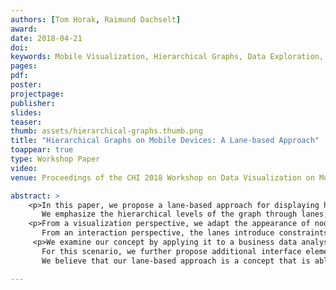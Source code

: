 ```yaml
---
authors: [Tom Horak, Raimund Dachselt]
award:
date: 2018-04-21
doi:
keywords: Mobile Visualization, Hierarchical Graphs, Data Exploration, Value Driver Trees, Mobile Devices
pages:
pdf:
poster:
projectpage:
publisher:
slides:
teaser:
thumb: assets/hierarchical-graphs.thumb.png
title: "Hierarchical Graphs on Mobile Devices: A Lane-based Approach"
toappear: true
type: Workshop Paper
video:
venue: Proceedings of the CHI 2018 Workshop on Data Visualization on Mobile Devices

abstract: >
    <p>In this paper, we propose a lane-based approach for displaying hierarchical graphs on mobile devices such as smartphones and tablets.
       We emphasize the hierarchical levels of the graph through lanes, in order to ease the data exploration in a mobile interface.</p>
    <p>From a visualization perspective, we adapt the appearance of nodes per lane as well as reduce non-relevant levels by collapsing the corresponding lanes.
       From an interaction perspective, the lanes introduce constraints that allow us to simplify the interaction vocabulary and add guidance for the user.</p>
     <p>We examine our concept by applying it to a business data analysis scenario using value driver trees~(VDT).
       For this scenario, we further propose additional interface elements and functionalities that support the user during the data exploration as well as basic data simulations.
       We believe that our lane-based approach is a concept that is able to ease the visual exploration of hierarchical graphs on mobile devices.</p>

---
```



